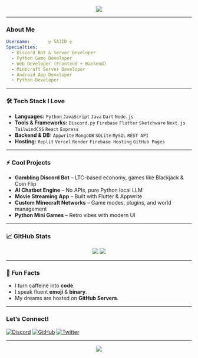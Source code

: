 <p align="center">
  <img src="https://capsule-render.vercel.app/api?type=waving&color=gradient&height=200&section=header&text=Welcome%20to%20My%20Digital%20Kingdom!&fontSize=35&fontAlign=50&fontColor=fff"/>
</p>

---

### **About Me**

```yaml
Username:       ღ ŜÂJ̣̌ÍÐ ღ
Specialties:    
  - Discord Bot & Server Developer
  - Python Game Developer
  - Web Developer (Frontend + Backend)
  - Minecraft Server Developer
  - Android App Developer
  - Python Developer
```

---

### **🛠️ Tech Stack I Love**

- **Languages:** `Python` `JavaScript` `Java` `Dart` `Node.js`
- **Tools & Frameworks:** `Discord.py` `Firebase` `Flutter` `Sketchware` `Next.js` `TailwindCSS` `React` `Express`
- **Backend & DB:** `Appwrite` `MongoDB` `SQLite` `MySQL` `REST API`
- **Hosting:** `Replit` `Vercel` `Render` `Firebase Hosting` `GitHub Pages`

---

### **⚡ Cool Projects**

- **Gambling Discord Bot** – LTC-based economy, games like Blackjack & Coin Flip
- **AI Chatbot Engine** – No APIs, pure Python local LLM
- **Movie Streaming App** – Built with Flutter & Appwrite
- **Custom Minecraft Networks** – Game modes, plugins, and world management
- **Python Mini Games** – Retro vibes with modern UI

---

### **📈 GitHub Stats**

<p align="center">
  <img src="https://github-readme-stats.vercel.app/api?username=MrSazid123&show_icons=true&theme=radical" />
  <img src="https://streak-stats.demolab.com/?user=MrSazid123&theme=tokyonight" />
</p>

---

### **🧩 Fun Facts**

- I turn caffeine into **code**.
- I speak fluent **emoji** & **binary**.
- My dreams are hosted on **GitHub Servers**.

---

### **Let’s Connect!**

[![Discord](https://img.shields.io/badge/Discord-5865F2?style=for-the-badge&logo=discord&logoColor=white)](https://discord.com/users/1190297941311766649)
[![GitHub](https://img.shields.io/badge/GitHub-100000?style=for-the-badge&logo=github&logoColor=white)](https://github.com/MrSazid123)
[![Twitter](https://img.shields.io/badge/Twitter-1DA1F2?style=for-the-badge&logo=twitter&logoColor=white)](https://twitter.com/YOUR_HANDLE)

---

<p align="center">
  <img src="https://capsule-render.vercel.app/api?type=waving&color=gradient&height=120&section=footer"/>
</p>
